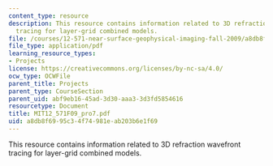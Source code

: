 ```yaml
---
content_type: resource
description: This resource contains information related to 3D refraction wavefront
  tracing for layer-grid combined models.
file: /courses/12-571-near-surface-geophysical-imaging-fall-2009/a8db8f6995c34f74981eab203b6e1f69_MIT12_571F09_pro7.pdf
file_type: application/pdf
learning_resource_types:
- Projects
license: https://creativecommons.org/licenses/by-nc-sa/4.0/
ocw_type: OCWFile
parent_title: Projects
parent_type: CourseSection
parent_uid: abf9eb16-45ad-3d30-aaa3-3d3fd5854616
resourcetype: Document
title: MIT12_571F09_pro7.pdf
uid: a8db8f69-95c3-4f74-981e-ab203b6e1f69
---
```

This resource contains information related to 3D refraction wavefront tracing for layer-grid combined models.